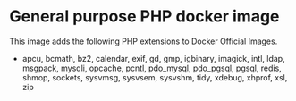 # General purpose PHP docker image
This image adds the following PHP extensions to Docker Official Images.
* apcu, bcmath, bz2, calendar, exif, gd, gmp, igbinary, imagick, intl, ldap, msgpack, mysqli, opcache, pcntl, pdo_mysql, pdo_pgsql, pgsql, redis, shmop, sockets, sysvmsg, sysvsem, sysvshm, tidy, xdebug, xhprof, xsl, zip
